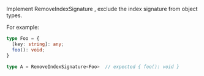 Implement RemoveIndexSignature<T> , exclude the index signature from object types.

For example:


```ts
type Foo = {
  [key: string]: any;
  foo(): void;
}

type A = RemoveIndexSignature<Foo>  // expected { foo(): void }
